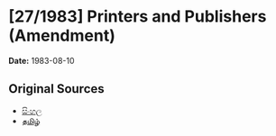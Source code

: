 # [27/1983] Printers and Publishers (Amendment)

**Date:** 1983-08-10

## Original Sources

- [සිංහල](https://documents.gov.lk/view/acts/1983/8/27-1983_S.pdf)
- [தமிழ்](https://documents.gov.lk/view/acts/1983/8/27-1983_T.pdf)
